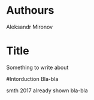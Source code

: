 # Authours
Aleksandr Mironov

# Title
Something to write about

#Intorduction
Bla-bla

smth 2017 already shown bla-bla